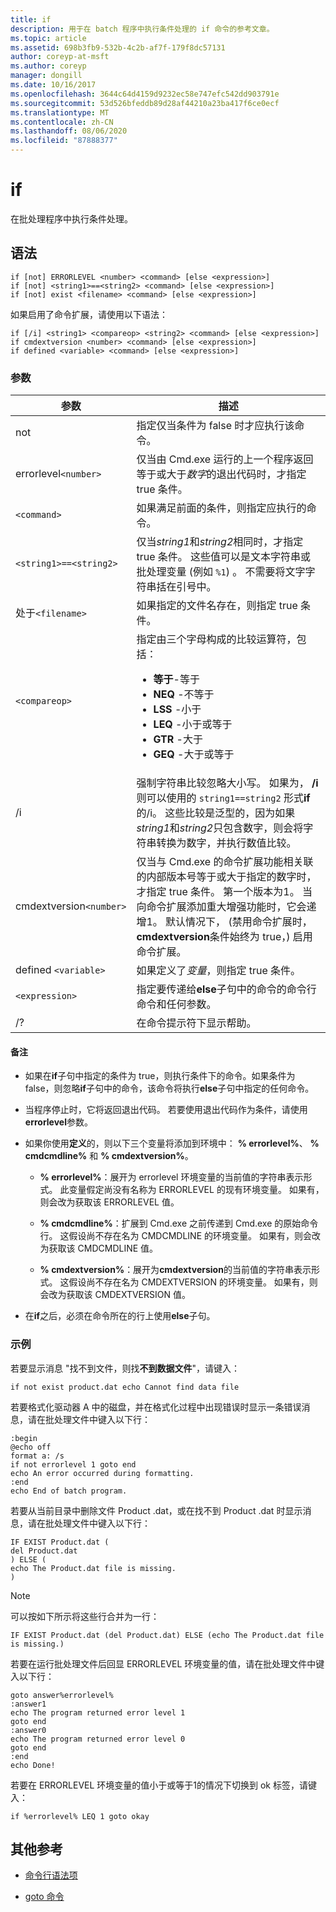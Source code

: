 ```yaml
---
title: if
description: 用于在 batch 程序中执行条件处理的 if 命令的参考文章。
ms.topic: article
ms.assetid: 698b3fb9-532b-4c2b-af7f-179f8dc57131
author: coreyp-at-msft
ms.author: coreyp
manager: dongill
ms.date: 10/16/2017
ms.openlocfilehash: 3644c64d4159d9232ec58e747efc542dd903791e
ms.sourcegitcommit: 53d526bfeddb89d28af44210a23ba417f6ce0ecf
ms.translationtype: MT
ms.contentlocale: zh-CN
ms.lasthandoff: 08/06/2020
ms.locfileid: "87888377"
---
```

# <a name="if"></a>if

在批处理程序中执行条件处理。

## <a name="syntax"></a>语法

```
if [not] ERRORLEVEL <number> <command> [else <expression>]
if [not] <string1>==<string2> <command> [else <expression>]
if [not] exist <filename> <command> [else <expression>]
```

如果启用了命令扩展，请使用以下语法：

```
if [/i] <string1> <compareop> <string2> <command> [else <expression>]
if cmdextversion <number> <command> [else <expression>]
if defined <variable> <command> [else <expression>]
```

### <a name="parameters"></a>参数

| 参数 | 描述 |
| --------- |------------ |
| not | 指定仅当条件为 false 时才应执行该命令。 |
| errorlevel`<number>` | 仅当由 Cmd.exe 运行的上一个程序返回等于或大于*数字*的退出代码时，才指定 true 条件。 |
| `<command>` | 如果满足前面的条件，则指定应执行的命令。 |
| `<string1>==<string2>` | 仅当*string1*和*string2*相同时，才指定 true 条件。 这些值可以是文本字符串或批处理变量 (例如 `%1`) 。 不需要将文字字符串括在引号中。 |
| 处于`<filename>` | 如果指定的文件名存在，则指定 true 条件。 |
| `<compareop>` | 指定由三个字母构成的比较运算符，包括：<ul><li>**等于**-等于</li><li>**NEQ** -不等于</li><li>**LSS** -小于</li><li>**LEQ** -小于或等于</li><li>**GTR** -大于</li><li>**GEQ** -大于或等于</li></ul> |
| /i | 强制字符串比较忽略大小写。 如果为， **/i**则可以使用的 `string1==string2` 形式**if**的/i。 这些比较是泛型的，因为如果*string1*和*string2*只包含数字，则会将字符串转换为数字，并执行数值比较。 |
| cmdextversion`<number>` | 仅当与 Cmd.exe 的命令扩展功能相关联的内部版本号等于或大于指定的数字时，才指定 true 条件。 第一个版本为1。 当向命令扩展添加重大增强功能时，它会递增1。 默认情况下， (禁用命令扩展时， **cmdextversion**条件始终为 true，) 启用命令扩展。 |
| defined `<variable>` | 如果定义了*变量*，则指定 true 条件。 |
| `<expression>` | 指定要传递给**else**子句中的命令的命令行命令和任何参数。 |
| /? | 在命令提示符下显示帮助。 |

#### <a name="remarks"></a>备注

- 如果在**if**子句中指定的条件为 true，则执行条件下的命令。如果条件为 false，则忽略**if**子句中的命令，该命令将执行**else**子句中指定的任何命令。

- 当程序停止时，它将返回退出代码。 若要使用退出代码作为条件，请使用**errorlevel**参数。

- 如果你使用**定义**的，则以下三个变量将添加到环境中： **% errorlevel%**、 **% cmdcmdline%** 和 **% cmdextversion%**。

  - **% errorlevel%**：展开为 errorlevel 环境变量的当前值的字符串表示形式。 此变量假定尚没有名称为 ERRORLEVEL 的现有环境变量。 如果有，则会改为获取该 ERRORLEVEL 值。

  - **% cmdcmdline%**：扩展到 Cmd.exe 之前传递到 Cmd.exe 的原始命令行。 这假设尚不存在名为 CMDCMDLINE 的环境变量。 如果有，则会改为获取该 CMDCMDLINE 值。

  - **% cmdextversion%**：展开为**cmdextversion**的当前值的字符串表示形式。 这假设尚不存在名为 CMDEXTVERSION 的环境变量。 如果有，则会改为获取该 CMDEXTVERSION 值。

- 在**if**之后，必须在命令所在的行上使用**else**子句。

### <a name="examples"></a>示例

若要显示消息 "找不到文件，则找**不到数据文件**"，请键入：

```
if not exist product.dat echo Cannot find data file
```

若要格式化驱动器 A 中的磁盘，并在格式化过程中出现错误时显示一条错误消息，请在批处理文件中键入以下行：

```
:begin
@echo off
format a: /s
if not errorlevel 1 goto end
echo An error occurred during formatting.
:end
echo End of batch program.
```

若要从当前目录中删除文件 Product .dat，或在找不到 Product .dat 时显示消息，请在批处理文件中键入以下行：

```
IF EXIST Product.dat (
del Product.dat
) ELSE (
echo The Product.dat file is missing.
)
```

> [!NOTE]
> 可以按如下所示将这些行合并为一行：
> ```
> IF EXIST Product.dat (del Product.dat) ELSE (echo The Product.dat file is missing.)
> ```

若要在运行批处理文件后回显 ERRORLEVEL 环境变量的值，请在批处理文件中键入以下行：

```
goto answer%errorlevel%
:answer1
echo The program returned error level 1
goto end
:answer0
echo The program returned error level 0
goto end
:end
echo Done!
```

若要在 ERRORLEVEL 环境变量的值小于或等于1的情况下切换到 ok 标签，请键入：

```
if %errorlevel% LEQ 1 goto okay
```

## <a name="additional-references"></a>其他参考

- [命令行语法项](command-line-syntax-key.md)

- [goto 命令](goto.md)
